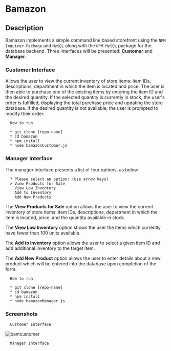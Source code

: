 # Bamazon

## Description

Bamazon implements a simple command line based storefront using the `NPM Inquirer Package` and `MySQL` along with the `NPM MySQL` package for the database backend. Three interfaces will be presented: **Customer** and  **Manager**.

### Customer Interface

Allows the user to view the current inventory of store items: item IDs, descriptions, department in which the item is located and price. The user is then able to purchase one of the existing items by entering the item ID and the desired quantity. If the selected quantity is currently in stock, the user's order is fulfilled, displaying the total purchase price and updating the store database. If the desired quantity is not available, the user is prompted to modify their order.

      How to run
      
      * git clone [repo-name]
      * cd bamazon 
      * npm install
      * node bamazonCustomer.js

### Manager Interface

The manager interface presents a list of four options, as below. 

      ? Please select an option: (Use arrow keys)
      > View Products for Sale
        View Low Inventory
        Add to Inventory 
        Add New Products
 
The **View Products for Sale** option allows the user to view the current inventory of store items: item IDs, descriptions, department in which the item is located, price, and the quantity available in stock. 

The **View Low Inventory** option shows the user the items which currently have fewer than 100 units available.

The **Add to Inventory** option allows the user to select a given item ID and add additional inventory to the target item.

The **Add New Product** option allows the user to enter details about a new product which will be entered into the database upon completion of the form.

      How to run
      
      * git clone [repo-name]
      * cd bamazon
      * npm install
      * node bamazonManager.js
      
### Screenshots

      Customer Interface
![bamcustomer](https://user-images.githubusercontent.com/40881197/71524484-d82b9c00-289b-11ea-83d2-93ffc7ccc9e6.gif)

      Manager Interface

